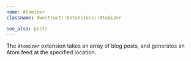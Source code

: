 ```yaml
---
name: Atomizer
classname: Awestruct::Extensions::Atomizer

see_also: posts
---
```


The `Atomizer` extension takes an array of blog posts, and
generates an Atom feed at the specified location.

